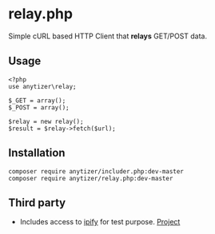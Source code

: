 # relay.php

Simple cURL based HTTP Client that __relays__ GET/POST data.


## Usage

    <?php
    use anytizer\relay;

    $_GET = array();
    $_POST = array();

    $relay = new relay();
    $result = $relay->fetch($url);


## Installation

    composer require anytizer/includer.php:dev-master
    composer require anytizer/relay.php:dev-master


## Third party

 * Includes access to [ipify](https://www.ipify.org/) for test purpose. [Project](https://github.com/rdegges/ipify-api/)
